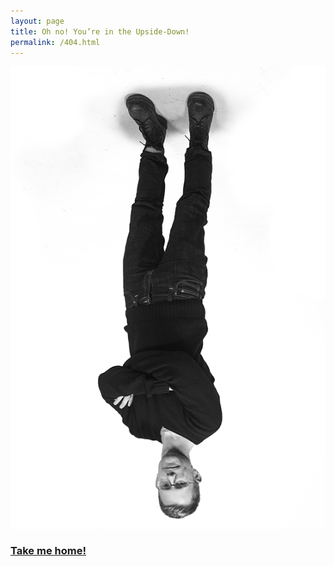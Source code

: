 ```yaml
---
layout: page
title: Oh no! You’re in the Upside-Down!
permalink: /404.html
---
```


<img src="assets/img/404-egill.png" alt="">

### [Take me home!](http://egillrunar.com)